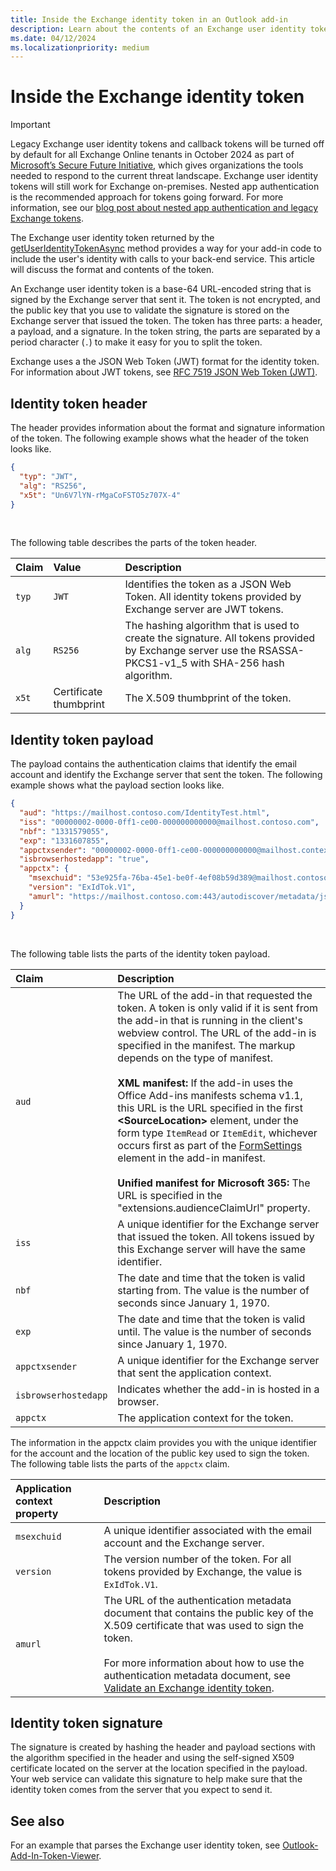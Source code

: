 ```yaml
---
title: Inside the Exchange identity token in an Outlook add-in
description: Learn about the contents of an Exchange user identity token generated from an Outlook add-in.
ms.date: 04/12/2024
ms.localizationpriority: medium
---
```


# Inside the Exchange identity token

> [!IMPORTANT]
> Legacy Exchange user identity tokens and callback tokens will be turned off by default for all Exchange Online tenants in October 2024 as part of [Microsoft’s Secure Future Initiative](https://blogs.microsoft.com/on-the-issues/2023/11/02/secure-future-initiative-sfi-cybersecurity-cyberattacks/), which gives organizations the tools needed to respond to the current threat landscape. Exchange user identity tokens will still work for Exchange on-premises. Nested app authentication is the recommended approach for tokens going forward. For more information, see our [blog post about nested app authentication and legacy Exchange tokens](https://aka.ms/NAApreviewblog).

The Exchange user identity token returned by the [getUserIdentityTokenAsync](/javascript/api/requirement-sets/outlook/preview-requirement-set/office.context.mailbox#methods) method provides a way for your add-in code to include the user's identity with calls to your back-end service. This article will discuss the format and contents of the token.

An Exchange user identity token is a base-64 URL-encoded string that is signed by the Exchange server that sent it. The token is not encrypted, and the public key that you use to validate the signature is stored on the Exchange server that issued the token. The token has three parts: a header, a payload, and a signature. In the token string, the parts are separated by a period character (`.`) to make it easy for you to split the token.

Exchange uses a the JSON Web Token (JWT) format for the identity token. For information about JWT tokens, see [RFC 7519 JSON Web Token (JWT)](https://www.rfc-editor.org/rfc/rfc7519.txt).

## Identity token header

The header provides information about the format and signature information of the token. The following example shows what the header of the token looks like.

```JSON
{
  "typ": "JWT",
  "alg": "RS256",
  "x5t": "Un6V7lYN-rMgaCoFSTO5z707X-4"
}
```

<br/>
 
The following table describes the parts of the token header.

| Claim | Value | Description |
|:-----|:-----|:-----|
| `typ` | `JWT` | Identifies the token as a JSON Web Token. All identity tokens provided by Exchange server are JWT tokens. |
| `alg` | `RS256` | The hashing algorithm that is used to create the signature. All tokens provided by Exchange server use the RSASSA-PKCS1-v1_5 with SHA-256 hash algorithm. |
| `x5t` | Certificate thumbprint | The X.509 thumbprint of the token. |

## Identity token payload

The payload contains the authentication claims that identify the email account and identify the Exchange server that sent the token. The following example shows what the payload section looks like.

```JSON
{ 
  "aud": "https://mailhost.contoso.com/IdentityTest.html", 
  "iss": "00000002-0000-0ff1-ce00-000000000000@mailhost.contoso.com", 
  "nbf": "1331579055", 
  "exp": "1331607855", 
  "appctxsender": "00000002-0000-0ff1-ce00-000000000000@mailhost.context.com",
  "isbrowserhostedapp": "true",
  "appctx": { 
    "msexchuid": "53e925fa-76ba-45e1-be0f-4ef08b59d389@mailhost.contoso.com",
    "version": "ExIdTok.V1",
    "amurl": "https://mailhost.contoso.com:443/autodiscover/metadata/json/1"
  } 
}
```

<br/>
 
The following table lists the parts of the identity token payload.

| Claim | Description |
|:-----|:-----|
| `aud` | The URL of the add-in that requested the token. A token is only valid if it is sent from the add-in that is running in the client's webview control. The URL of the add-in is specified in the manifest. The markup depends on the type of manifest.</br></br>**XML manifest:** If the add-in uses the Office Add-ins manifests schema v1.1, this URL is the URL specified in the first **\<SourceLocation\>** element, under the form type `ItemRead` or `ItemEdit`, whichever occurs first as part of the [FormSettings](/javascript/api/manifest/formsettings) element in the add-in manifest.</br></br>**Unified manifest for Microsoft 365:** The URL is specified in the "extensions.audienceClaimUrl" property. |
| `iss` | A unique identifier for the Exchange server that issued the token. All tokens issued by this Exchange server will have the same identifier. |
| `nbf` | The date and time that the token is valid starting from. The value is the number of seconds since January 1, 1970. |
| `exp` | The date and time that the token is valid until. The value is the number of seconds since January 1, 1970. |
| `appctxsender` | A unique identifier for the Exchange server that sent the application context. |
| `isbrowserhostedapp` | Indicates whether the add-in is hosted in a browser. |
| `appctx` | The application context for the token. |

The information in the appctx claim provides you with the unique identifier for the account and the location of the public key used to sign the token. The following table lists the parts of the `appctx` claim.

| Application context property | Description |
|:-----|:-----|
| `msexchuid` | A unique identifier associated with the email account and the Exchange server. |
| `version` | The version number of the token. For all tokens provided by Exchange, the value is `ExIdTok.V1`. |
| `amurl` | The URL of the authentication metadata document that contains the public key of the X.509 certificate that was used to sign the token.<br/><br/>For more information about how to use the authentication metadata document, see [Validate an Exchange identity token](validate-an-identity-token.md). |

## Identity token signature

The signature is created by hashing the header and payload sections with the algorithm specified in the header and using the self-signed X509 certificate located on the server at the location specified in the payload. Your web service can validate this signature to help make sure that the identity token comes from the server that you expect to send it.

## See also

For an example that parses the Exchange user identity token, see [Outlook-Add-In-Token-Viewer](https://github.com/OfficeDev/Outlook-Add-In-Token-Viewer).
